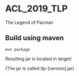 # ACL_2019_TLP
The Legend of Pacman

## Build using maven
```mvn package```

Resulting jar is located in target/

(The jar is called tlp-[version].jar)